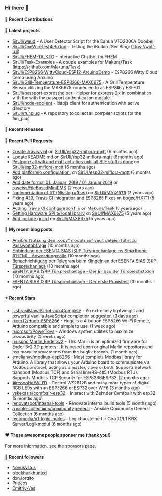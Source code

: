 ### Hi there 👋

#### 👷 Recent Contributions


#### 🌱 Latest projects

- [SirUli/wuud](https://github.com/SirUli/wuud) - A User Detector Script for the Dahua VTO2000A Doorbell
- [SirUli/OneWireTest4iButton](https://github.com/SirUli/OneWireTest4iButton) - Testing the iButton (See Blog: https://wolf-u.li)
- [SirUli/FHEM-TALKTO](https://github.com/SirUli/FHEM-TALKTO) - Interactive Chatbot for FHEM
- [SirUli/Task-Examples](https://github.com/SirUli/Task-Examples) - A couple examples for Makuna/Task (https://github.com/Makuna/Task)
- [SirUli/ESP8266-WittyCloud-ESP12-ArduinoDemo](https://github.com/SirUli/ESP8266-WittyCloud-ESP12-ArduinoDemo) - ESP8266 Witty Cloud Demo using Arduino
- [SirUli/Grill-Temperature-ESP8266-MAX6675](https://github.com/SirUli/Grill-Temperature-ESP8266-MAX6675) - A Grill Temperature Sensor utilizing the MAX6675 connected to an ESP866 / ESP-01
- [SirUli/passport-expresshelper](https://github.com/SirUli/passport-expresshelper) - Helper for express 2.x in combination with the with the passport authentication module
- [SirUli/node-adclient](https://github.com/SirUli/node-adclient) - ldapjs client for authentication with active directory
- [SirUli/funplug](https://github.com/SirUli/funplug) - A repository to collect all compiler scripts for the fun_plug

#### 🔭 Recent Releases


#### 🔨 Recent Pull Requests

- [Create .travis.yml](https://github.com/SirUli/esp32-miflora-mqtt/pull/4) on [SirUli/esp32-miflora-mqtt](https://github.com/SirUli/esp32-miflora-mqtt) (6 months ago)
- [Update README.md](https://github.com/SirUli/esp32-miflora-mqtt/pull/3) on [SirUli/esp32-miflora-mqtt](https://github.com/SirUli/esp32-miflora-mqtt) (6 months ago)
- [Postpone all wifi and mqtt activities until all BLE stuff is done](https://github.com/SirUli/esp32-miflora-mqtt/pull/2) on [SirUli/esp32-miflora-mqtt](https://github.com/SirUli/esp32-miflora-mqtt) (6 months ago)
- [Add platformio configuration.](https://github.com/SirUli/esp32-miflora-mqtt/pull/1) on [SirUli/esp32-miflora-mqtt](https://github.com/SirUli/esp32-miflora-mqtt) (6 months ago)
- [Add date format 01. Januar, 2019 / 01 Januar 2019](https://github.com/stweiss/FileBasedMiniDMS/pull/12) on [stweiss/FileBasedMiniDMS](https://github.com/stweiss/FileBasedMiniDMS) (2 years ago)
- [Implementation of #7 (Missing offset)](https://github.com/SirUli/MAX6675/pull/8) on [SirUli/MAX6675](https://github.com/SirUli/MAX6675) (2 years ago)
- [Fixing #29, Travis CI integration and ESP8266 Fixes](https://github.com/bogde/HX711/pull/40) on [bogde/HX711](https://github.com/bogde/HX711) (5 years ago)
- [Adding Travis CI configuration file](https://github.com/Makuna/Task/pull/14) on [Makuna/Task](https://github.com/Makuna/Task) (5 years ago)
- [Getting Hardware SPI to local library](https://github.com/SirUli/MAX6675/pull/4) on [SirUli/MAX6675](https://github.com/SirUli/MAX6675) (5 years ago)
- [Add include guard](https://github.com/SirUli/MAX6675/pull/3) on [SirUli/MAX6675](https://github.com/SirUli/MAX6675) (5 years ago)

#### 📜 My recent blog posts

- [Ansible: Nutzung des „copy“ moduls auf vault dateien führt zu Passwortabfrage](https://wolf-u.li/6115/ansible-nutzung-des-copy-moduls-auf-vault-dateien-fuehrt-zu-passwortabfrage/) (10 months ago)
- [Einbindung der ESENTA SIAS (S)IP Türsprechanlage ins Smarthome (FHEM) – Anwendungsfälle](https://wolf-u.li/6109/einbindung-der-esenta-sias-sip-tuersprechanlage-ins-smarthome-fhem-anwendungsfaelle/) (10 months ago)
- [Benachrichtigung per Telegram beim Klingeln an der ESENTA SIAS (S)IP Türsprechanlage](https://wolf-u.li/6073/benachrichtigung-per-telegram-beim-klingeln-an-der-esenta-sias-sip-tuersprechanlage/) (10 months ago)
- [ESENTA SIAS (S)IP Türsprechanlage – Der Einbau der Türsprechstation](https://wolf-u.li/6066/esenta-sias-sip-tuersprechanlage-der-einbau-der-tuersprechstation/) (10 months ago)
- [ESENTA SIAS (S)IP Türsprechanlage – Der erste Praxistest](https://wolf-u.li/6055/esenta-sias-sip-tuersprechanlage-der-erste-praxistest/) (10 months ago)

#### ⭐ Recent Stars

- [jusbrasil/JavaScript-autoComplete](https://github.com/jusbrasil/JavaScript-autoComplete) - An extremely lightweight and powerful vanilla JavaScript completion suggester. (3 days ago)
- [mcer12/Hugo-ESP8266](https://github.com/mcer12/Hugo-ESP8266) - Hugo is a 4-button ESP8266 Wi-Fi Remote, Arduino compatible and simple to use. (1 week ago)
- [microsoft/PowerToys](https://github.com/microsoft/PowerToys) - Windows system utilities to maximize productivity (3 weeks ago)
- [mriscoc/Marlin_Ender3v2](https://github.com/mriscoc/Marlin_Ender3v2) - This Marlin is an optimized firmware for Ender 3v2 3D printers. | It is based upon original Marlin repository and has many improvements from the bugfix branch. (1 month ago)
- [emelianov/modbus-esp8266](https://github.com/emelianov/modbus-esp8266) - Most complete Modbus library for Arduino. A library that allows your Arduino board to communicate via Modbus protocol, acting as a master, slave or both. Supports network transport (Modbus TCP) and Serial line/RS-485 (Modbus RTU). Supports Modbus TCP Security for ESP8266/ESP32. (2 months ago)
- [Aircoookie/WLED](https://github.com/Aircoookie/WLED) - Control WS2812B and many more types of digital RGB LEDs with an ESP8266 or ESP32 over WiFi! (3 months ago)
- [vekexasia/comfoair-esp32](https://github.com/vekexasia/comfoair-esp32) - Interact with Zehnder Comfoair with esp32 (5 months ago)
- [renovatebot/internal-tools](https://github.com/renovatebot/internal-tools) - Renovate internal build tools (5 months ago)
- [ansible-collections/community.general](https://github.com/ansible-collections/community.general) - Ansible Community General Collection (6 months ago)
- [recomedia/x1-logic-nodes](https://github.com/recomedia/x1-logic-nodes) - Logikbausteine für Gira X1/L1 KNX Server/Logikmodul (6 months ago)

#### ❤️ These awesome people sponsor me (thank you!)


For more information, see [the sponsors page](https://github.com/sponsors/SirUli/).

#### 👯 Recent followers

- [Novusvetus](https://github.com/Novusvetus)
- [oleekhunkhuntod](https://github.com/oleekhunkhuntod)
- [donJorgito](https://github.com/donJorgito)
- [PrieJos](https://github.com/PrieJos)
- [Dmitriy-Vas](https://github.com/Dmitriy-Vas)